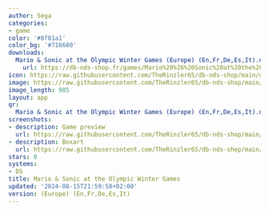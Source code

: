 ```yaml
---
author: Sega
categories:
- game
color: '#8f81a1'
color_bg: '#716680'
downloads:
  Mario & Sonic at the Olympic Winter Games (Europe) (En,Fr,De,Es,It).nds:
    url: https://db-nds-shop.fr/games/Mario%20%26%20Sonic%20at%20the%20Olympic%20Winter%20Games%20%28Europe%29%20%28En%2CFr%2CDe%2CEs%2CIt%29.nds
icon: https://raw.githubusercontent.com/TheRinzler65/db-nds-shop/main/docs/assets/images/icons/mario%26sonicwinterjo.png
image: https://raw.githubusercontent.com/TheRinzler65/db-nds-shop/main/docs/assets/images/icons/mario%26sonicwinterjo.png
image_length: 985
layout: app
qr:
  Mario & Sonic at the Olympic Winter Games (Europe) (En,Fr,De,Es,It).nds: https://db-nds-shop.fr/assets/images/qr/mario--sonic-at-the-olympic-winter-games-europe-enfrdeesit-nds.png
screenshots:
- description: Game preview
  url: https://raw.githubusercontent.com/TheRinzler65/db-nds-shop/main/docs/assets/images/screenshots/mario%26sonicwinterjo/mario%26sonicwinterjo.png
- description: Boxart
  url: https://raw.githubusercontent.com/TheRinzler65/db-nds-shop/main/docs/assets/images/boxart/Mario%20%26%20Sonic%20at%20the%20Olympic%20Winter%20Games%20(Europe)%20(En%2CFr%2CDe%2CEs%2CIt).nds.png
stars: 0
systems:
- DS
title: Mario & Sonic at the Olympic Winter Games
updated: '2024-08-15T21:59:58+02:00'
version: (Europe) (En,Fr,De,Es,It)
---
```

